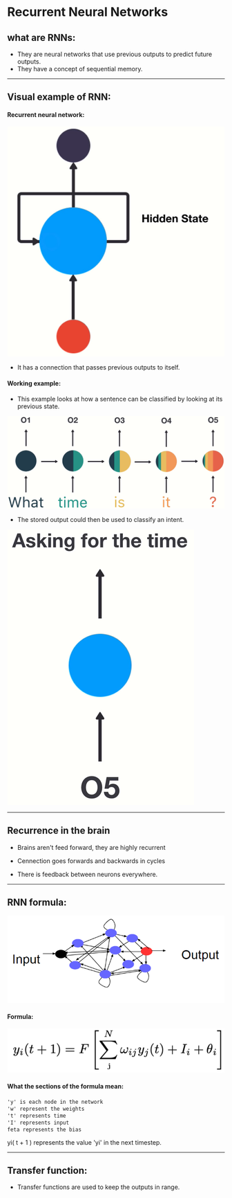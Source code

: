 # Recurrent Neural Networks

## what are RNNs:
- They are neural networks that use previous outputs to predict future outputs.
- They have a concept of sequential memory.

---

## Visual example of RNN:

#### Recurrent neural network:
![diagram](./pictures/recurrent_nn.PNG "A visual representation of a recurrent neural network")

- It has a connection that passes previous outputs to itself.

#### Working example:

- This example looks at how a sentence can be classified by looking at its previous state. 

![diagram](./pictures/recurrent_nn_sequential_mem.PNG "An example of squential memory storage for an RNN")

- The stored output could then be used to classify an intent.

![diagram](./pictures/recurrent_nn_sequential_mem_output.PNG "The intent of the RNN")

---

## Recurrence in the brain

- Brains aren't feed forward, they are highly recurrent

- Cennection goes forwards and backwards in cycles

- There is feedback between neurons everywhere.

---

## RNN formula:
![diagram](./pictures/recurrent_nn2.PNG "Reference diagram for a RNN")

#### Formula:

![diagram](./pictures/recurrent_nn_formula.PNG "Mathematical formula for a RNN")

#### What the sections of the formula mean:

    'y' is each node in the network
    'w' represent the weights
    't' represents time
    'I' represents input
    feta represents the bias

yi( t + 1 ) represents the value 'yi' in the next timestep.

---

## Transfer function:

- Transfer functions are used to keep the outputs in range.